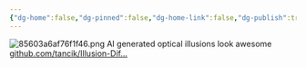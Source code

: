 ```yaml
---
{"dg-home":false,"dg-pinned":false,"dg-home-link":false,"dg-publish":true,"tags":["dgblip"],"disabled rules":["yaml-title","yaml-title-alias","file-name-heading"],"title":"philipp on mastodon @ 2023-02-13","created-date":"2023-02-13T14:32:13","id":109857913830264110,"updated-date":"2025-05-02T08:50:43","dg-path":"blips/109857913830264109.md","permalink":"/blips/109857913830264109/","dgPassFrontmatter":true}
---
```



![85603a6af76f1f46.png](/img/user/attachments/85603a6af76f1f46.png)
AI generated optical illusions look awesome [github.com/tancik/Illusion-Dif…](https://github.com/tancik/Illusion-Diffusion)



